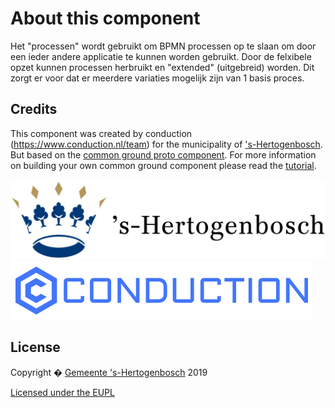 # About this component

Het "processen" wordt gebruikt om BPMN processen op te slaan om door een ieder andere applicatie te kunnen worden gebruikt. Door de felxibele opzet kunnen processen herbruikt en "extended" (uitgebreid) worden. Dit zorgt er voor dat er meerdere variaties mogelijk zijn van 1 basis proces. 

## Credits
This component was created by conduction (https://www.conduction.nl/team) for the municipality of ['s-Hertogenbosch](https://www.s-hertogenbosch.nl/). But based  on the [common ground proto component](https://github.com/ConductionNL/commonground-component). For more information on building your own common ground component please read the [tutorial](https://github.com/ConductionNL/commonground-component/blob/master/TUTORIAL.md).  

[!['s-Hertogenbosch](https://raw.githubusercontent.com/ConductionNL/processes/master/resources/logo-s-hertogenbosch.svg?sanitize=true "'s-Hertogenbosch")](https://www.s-hertogenbosch.nl/)
[![Conduction](https://raw.githubusercontent.com/ConductionNL/processes/master/resources/logo-conduction.svg?sanitize=true "Conduction")](https://www.conduction.nl/)

## License
Copyright � [Gemeente 's-Hertogenbosch](https://www.s-hertogenbosch.nl/) 2019

[Licensed under the EUPL](LICENCE.md)